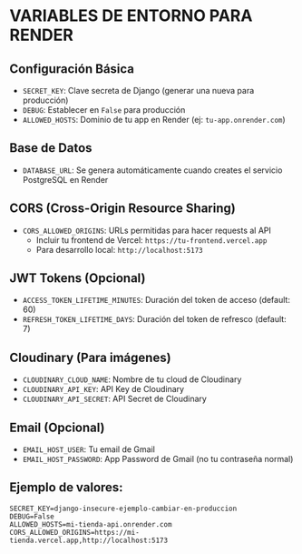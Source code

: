 # VARIABLES DE ENTORNO PARA RENDER

## Configuración Básica
- `SECRET_KEY`: Clave secreta de Django (generar una nueva para producción)
- `DEBUG`: Establecer en `False` para producción
- `ALLOWED_HOSTS`: Dominio de tu app en Render (ej: `tu-app.onrender.com`)

## Base de Datos
- `DATABASE_URL`: Se genera automáticamente cuando creates el servicio PostgreSQL en Render

## CORS (Cross-Origin Resource Sharing)
- `CORS_ALLOWED_ORIGINS`: URLs permitidas para hacer requests al API
  - Incluir tu frontend de Vercel: `https://tu-frontend.vercel.app`
  - Para desarrollo local: `http://localhost:5173`

## JWT Tokens (Opcional)
- `ACCESS_TOKEN_LIFETIME_MINUTES`: Duración del token de acceso (default: 60)
- `REFRESH_TOKEN_LIFETIME_DAYS`: Duración del token de refresco (default: 7)

## Cloudinary (Para imágenes)
- `CLOUDINARY_CLOUD_NAME`: Nombre de tu cloud de Cloudinary
- `CLOUDINARY_API_KEY`: API Key de Cloudinary
- `CLOUDINARY_API_SECRET`: API Secret de Cloudinary

## Email (Opcional)
- `EMAIL_HOST_USER`: Tu email de Gmail
- `EMAIL_HOST_PASSWORD`: App Password de Gmail (no tu contraseña normal)

## Ejemplo de valores:
```
SECRET_KEY=django-insecure-ejemplo-cambiar-en-produccion
DEBUG=False
ALLOWED_HOSTS=mi-tienda-api.onrender.com
CORS_ALLOWED_ORIGINS=https://mi-tienda.vercel.app,http://localhost:5173
```